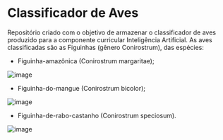 # Classificador de Aves
Repositório criado com o objetivo de armazenar o classificador de aves produzido para a componente curricular Inteligência Artificial.
As aves classificadas são as Figuinhas (gênero Conirostrum), das espécies:
- Figuinha-amazônica (Conirostrum margaritae);

![image](https://user-images.githubusercontent.com/67283637/154591106-5429c5ce-40a0-4ac2-9dbf-7778f97faa96.png)

- Figuinha-do-mangue (Conirostrum bicolor);

![image](https://user-images.githubusercontent.com/67283637/154591322-85a970c7-d823-4d52-b648-f4e3c107d68a.png)

- Figuinha-de-rabo-castanho (Conirostrum speciosum).

![image](https://user-images.githubusercontent.com/67283637/154591345-a4974198-6a3c-463c-84a4-1f7381a110fb.png)

